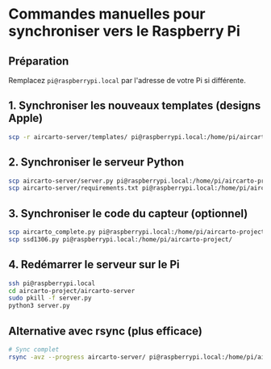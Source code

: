 # Commandes manuelles pour synchroniser vers le Raspberry Pi

## Préparation
Remplacez `pi@raspberrypi.local` par l'adresse de votre Pi si différente.

## 1. Synchroniser les nouveaux templates (designs Apple)
```bash
scp -r aircarto-server/templates/ pi@raspberrypi.local:/home/pi/aircarto-project/aircarto-server/
```

## 2. Synchroniser le serveur Python
```bash
scp aircarto-server/server.py pi@raspberrypi.local:/home/pi/aircarto-project/aircarto-server/
scp aircarto-server/requirements.txt pi@raspberrypi.local:/home/pi/aircarto-project/aircarto-server/
```

## 3. Synchroniser le code du capteur (optionnel)
```bash
scp aircarto_complete.py pi@raspberrypi.local:/home/pi/aircarto-project/
scp ssd1306.py pi@raspberrypi.local:/home/pi/aircarto-project/
```

## 4. Redémarrer le serveur sur le Pi
```bash
ssh pi@raspberrypi.local
cd aircarto-project/aircarto-server
sudo pkill -f server.py
python3 server.py
```

## Alternative avec rsync (plus efficace)
```bash
# Sync complet
rsync -avz --progress aircarto-server/ pi@raspberrypi.local:/home/pi/aircarto-project/aircarto-server/
``` 